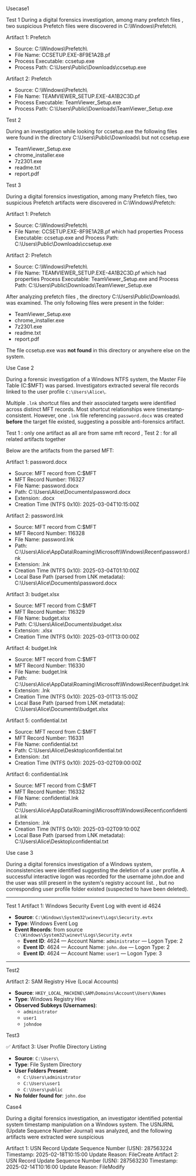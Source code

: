 Usecase1

Test 1
During a digital forensics investigation, among many prefetch files , two suspicious Prefetch files were discovered in C:\Windows\Prefetch\

Artifact 1: Prefetch 
  - Source: C:\Windows\Prefetch\
  - File Name: CCSETUP.EXE-8F9E1A2B.pf
  - Process Executable: ccsetup.exe
  - Process Path: C:\Users\Public\Downloads\ccsetup.exe

Artifact 2: Prefetch
  - Source: C:\Windows\Prefetch\
  - File Name: TEAMVIEWER_SETUP.EXE-4A1B2C3D.pf
  - Process Executable: TeamViewer_Setup.exe
  - Process Path: C:\Users\Public\Downloads\TeamViewer_Setup.exe

Test 2

During an investigation while looking for ccsetup.exe the following files were found in the directory C:\Users\Public\Downloads\ but not ccsetup.exe
- TeamViewer_Setup.exe
- chrome_installer.exe
- 7z2301.exe
- readme.txt
- report.pdf


Test 3

During a digital forensics investigation, among many Prefetch files, two suspicious Prefetch artifacts were discovered in C:\Windows\Prefetch\:

Artifact 1: Prefetch  
  - Source: C:\Windows\Prefetch\  
  - File Name: CCSETUP.EXE-8F9E1A2B.pf  which had properties Process Executable: ccsetup.exe  and Process Path: C:\Users\Public\Downloads\ccsetup.exe  

Artifact 2: Prefetch  
  - Source: C:\Windows\Prefetch\  
  - File Name: TEAMVIEWER_SETUP.EXE-4A1B2C3D.pf  which had properties Process Executable: TeamViewer_Setup.exe  and Process Path: C:\Users\Public\Downloads\TeamViewer_Setup.exe  

After analyzing prefetch files ,  the directory C:\Users\Public\Downloads\ was examined. The only following files were present in the folder:
- TeamViewer_Setup.exe
- chrome_installer.exe
- 7z2301.exe
- readme.txt
- report.pdf

The file ccsetup.exe was **not found** in this directory or anywhere else on the system.


Use Case 2

During a forensic investigation of a Windows NTFS system, the Master File Table (C:\$MFT) was parsed. Investigators extracted several file records linked to the user profile `C:\Users\Alice\`.

Multiple `.lnk` shortcut files and their associated targets were identified across distinct MFT records. Most shortcut relationships were timestamp-consistent. However, one `.lnk` file referencing `password.docx` was created **before** the target file existed, suggesting a possible anti-forensics artifact.


Test 1 : only one artifact as all are from same mft record , Test 2 : for all related artifacts together

Below are the artifacts from the parsed MFT:

Artifact 1: password.docx  
- Source: MFT record from C:\$MFT  
- MFT Record Number: 116327  
- File Name: password.docx  
- Path: C:\Users\Alice\Documents\password.docx  
- Extension: .docx  
- Creation Time (NTFS 0x10): 2025-03-04T10:15:00Z  

Artifact 2: password.lnk  
- Source: MFT record from C:\$MFT  
- MFT Record Number: 116328  
- File Name: password.lnk  
- Path: C:\Users\Alice\AppData\Roaming\Microsoft\Windows\Recent\password.lnk  
- Extension: .lnk  
- Creation Time (NTFS 0x10): 2025-03-04T01:10:00Z  
- Local Base Path (parsed from LNK metadata): C:\Users\Alice\Documents\password.docx  

Artifact 3: budget.xlsx  
- Source: MFT record from C:\$MFT  
- MFT Record Number: 116329  
- File Name: budget.xlsx  
- Path: C:\Users\Alice\Documents\budget.xlsx  
- Extension: .xlsx  
- Creation Time (NTFS 0x10): 2025-03-01T13:00:00Z  

Artifact 4: budget.lnk  
- Source: MFT record from C:\$MFT  
- MFT Record Number: 116330  
- File Name: budget.lnk  
- Path: C:\Users\Alice\AppData\Roaming\Microsoft\Windows\Recent\budget.lnk  
- Extension: .lnk  
- Creation Time (NTFS 0x10): 2025-03-01T13:15:00Z  
- Local Base Path (parsed from LNK metadata): C:\Users\Alice\Documents\budget.xlsx  

Artifact 5: confidential.txt  
- Source: MFT record from C:\$MFT  
- MFT Record Number: 116331  
- File Name: confidential.txt  
- Path: C:\Users\Alice\Desktop\confidential.txt  
- Extension: .txt  
- Creation Time (NTFS 0x10): 2025-03-02T09:00:00Z  

Artifact 6: confidential.lnk  
- Source: MFT record from C:\$MFT  
- MFT Record Number: 116332  
- File Name: confidential.lnk  
- Path: C:\Users\Alice\AppData\Roaming\Microsoft\Windows\Recent\confidential.lnk  
- Extension: .lnk  
- Creation Time (NTFS 0x10): 2025-03-02T09:10:00Z  
- Local Base Path (parsed from LNK metadata): C:\Users\Alice\Desktop\confidential.txt  


Use case 3 

During a digital forensics investigation of a Windows system, inconsistencies were identified suggesting the deletion of a user profile. A successful interactive logon was recorded for the username john.doe and the user was still present in the system's registry account list.
, but no corresponding user profile folder existed (suspected to have been deleted).

---
Test 1
Artifact 1: Windows Security Event Log  with event id 4624
- **Source**: `C:\Windows\System32\winevt\Logs\Security.evtx`  
- **Type**: Windows Event Log  
- **Event Records**:  from source `C:\Windows\System32\winevt\Logs\Security.evtx`  
  - **Event ID**: 4624 — Account Name: `administrator` — Logon Type: 2  
  - **Event ID**: 4624 — Account Name: `john.doe` — Logon Type: 2  
  - **Event ID**: 4624 — Account Name: `user1` — Logon Type: 3  

---
Test2

Artifact 2: SAM Registry Hive (Local Accounts)  
- **Source**: `HKEY_LOCAL_MACHINE\SAM\Domains\Account\Users\Names`  
- **Type**: Windows Registry Hive  
- **Observed Subkeys (Usernames)**:  
  - `administrator`  
  - `user1`  
  - `johndoe`  
  
 Test3

✅ Artifact 3: User Profile Directory Listing  
- **Source**: `C:\Users\`  
- **Type**: File System Directory  
- **User Folders Present**:  
  - `C:\Users\administrator`  
  - `C:\Users\user1`  
  - `C:\Users\public`  
- **No folder found for**: `john.doe`


Case4

During a digital forensics investigation, an investigator identified potential system timestamp manipulation on a Windows system. The USNJRNL (Update Sequence Number Journal) was analyzed, and the following artifacts  were extracted were suspicious

Artifact 1: USN Record 
Update Sequence Number (USN): 287563224
Timestamp: 2025-02-18T10:15:00
Update Reason: FileCreate
Artifact 2: USN Record
Update Sequence Number (USN): 287563230 
Timestamp: 2025-02-14T10:16:00
Update Reason: FileModify




